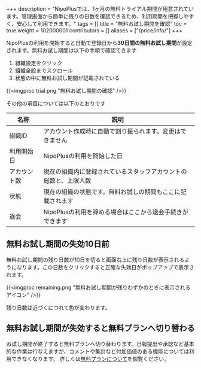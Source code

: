 +++
description = "NipoPlusでは、1ヶ月の無料トライアル期間が用意されています。管理画面から簡単に残りの日数を確認できるため、利用期間を把握しやすく、安心して利用できます。"
tags = []
title = "無料お試し期間を確認"
toc = true
weight = 102000001
contributors = []
aliases = ["/price/info/"]
+++

NipoPlusの利用を開始すると自動で登録日から**30日間の無料お試し期間**が設定されます。無料お試し期間は以下の手順で確認できます

1. 組織設定をクリック
1. 組織全般までスクロール
1. 状態の中に無料お試し期間が記載されている

{{<imgproc trial.png "無料お試し期間の確認" />}}

その他の項目については以下のとおりです

|名称|説明|
|---|---|
|組織ID|アカウント作成時に自動で割り振られます。変更はできません|
|利用開始日|NipoPlusの利用を開始した日|
|アカウント数|現在の組織内に登録されているスタッフアカウントの総数と、上限人数|
|状態|現在の組織の状態です。無料お試しの期間もここに記載されます|
|退会|NipoPlusの利用を辞める場合はここから退会手続きができます|

## 無料お試し期間の失効10日前

無料お試し期間の残り日数が10日を切ると画面右上に残り日数が表示されるようになります。この日数をクリックすると正確な失効日がポップアップで表示されます。

{{<imgproc remaining.png "無料お試し期間が残りわずかのときに表示されるアイコン" />}}

残り日数は近づくにつれて色が変わります。

## 無料お試し期間が失効すると無料プランへ切り替わる

お試し期間が終了すると無料プランへ切り替わります。日報提出や承認など基本的な作業は行なえますが、コメントや集計など付加価値のある機能については利用できなくなります。
詳しくは[無料プランについて](/docs/price/free/)を御覧ください。
